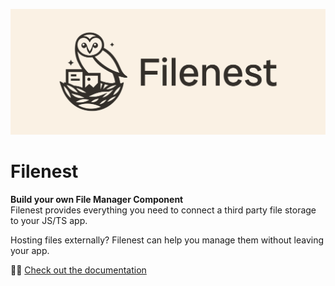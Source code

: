 ![Filenest Banner](.github/images/banner.png)

# Filenest  
**Build your own File Manager Component**  
Filenest provides everything you need to connect a third party file storage to your JS/TS app.

Hosting files externally? Filenest can help you manage them without leaving your app.

🦉📖 [Check out the documentation](https://github.com/filenest/filenest)